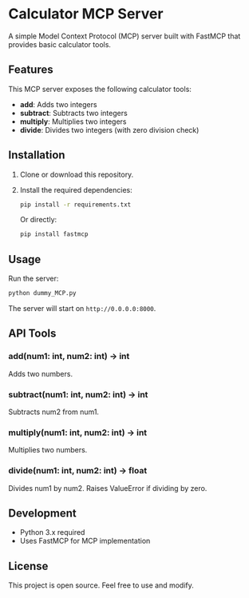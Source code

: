 # Calculator MCP Server

A simple Model Context Protocol (MCP) server built with FastMCP that provides basic calculator tools.

## Features

This MCP server exposes the following calculator tools:

- **add**: Adds two integers
- **subtract**: Subtracts two integers
- **multiply**: Multiplies two integers
- **divide**: Divides two integers (with zero division check)

## Installation

1. Clone or download this repository.
2. Install the required dependencies:

   ```bash
   pip install -r requirements.txt
   ```

   Or directly:

   ```bash
   pip install fastmcp
   ```

## Usage

Run the server:

```bash
python dummy_MCP.py
```

The server will start on `http://0.0.0.0:8000`.

## API Tools

### add(num1: int, num2: int) -> int
Adds two numbers.

### subtract(num1: int, num2: int) -> int
Subtracts num2 from num1.

### multiply(num1: int, num2: int) -> int
Multiplies two numbers.

### divide(num1: int, num2: int) -> float
Divides num1 by num2. Raises ValueError if dividing by zero.

## Development

- Python 3.x required
- Uses FastMCP for MCP implementation

## License

This project is open source. Feel free to use and modify.
